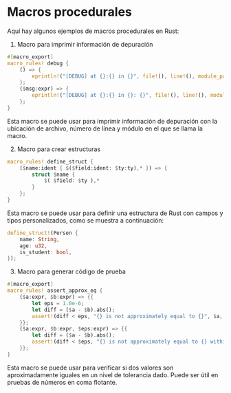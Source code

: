 # Macros procedurales

Aquí hay algunos ejemplos de macros procedurales en Rust:

1. Macro para imprimir información de depuración

```rust
#[macro_export]
macro_rules! debug {
    () => {
        eprintln!("[DEBUG] at {}:{} in {}", file!(), line!(), module_path!());
    };
    ($msg:expr) => {
        eprintln!("[DEBUG] at {}:{} in {}: {}", file!(), line!(), module_path!(), $msg);
    };
}
```

Esta macro se puede usar para imprimir información de depuración con la ubicación de archivo, número de línea y módulo en el que se llama la macro.

2. Macro para crear estructuras

```rust
macro_rules! define_struct {
    ($name:ident { $($field:ident: $ty:ty),* }) => {
        struct $name {
            $( $field: $ty ),*
        }
    };
}
```

Esta macro se puede usar para definir una estructura de Rust con campos y tipos personalizados, como se muestra a continuación:

```rust
define_struct!(Person {
    name: String,
    age: u32,
    is_student: bool,
});
```

3. Macro para generar código de prueba

```rust
#[macro_export]
macro_rules! assert_approx_eq {
    ($a:expr, $b:expr) => {{
        let eps = 1.0e-6;
        let diff = ($a - $b).abs();
        assert!(diff < eps, "{} is not approximately equal to {}", $a, $b);
    }};
    ($a:expr, $b:expr, $eps:expr) => {{
        let diff = ($a - $b).abs();
        assert!(diff < $eps, "{} is not approximately equal to {} within an epsilon of {}", $a, $b, $eps);
    }};
}
```

Esta macro se puede usar para verificar si dos valores son aproximadamente iguales en un nivel de tolerancia dado. Puede ser útil en pruebas de números en coma flotante.
